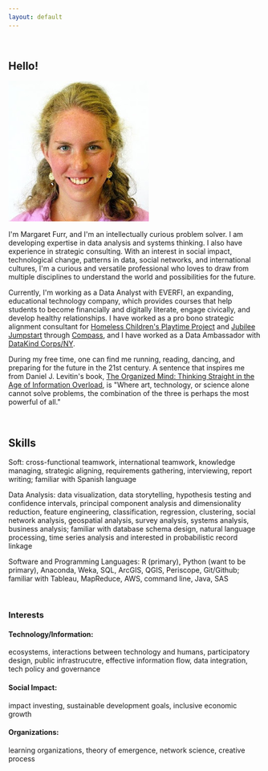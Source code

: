 ```yaml
---
layout: default
---
```


<br>

## Hello!

<img class="profile-picture" src="me.jpg">


I'm Margaret Furr, and I'm an intellectually curious problem solver. I am developing expertise in data analysis and systems thinking. I also have experience in strategic consulting. With an interest in social impact, technological change, patterns in data, social networks, and international cultures, I'm a curious and versatile professional who loves to draw from multiple disciplines to understand the world and possibilities for the future.

Currently, I'm working as a Data Analyst with EVERFI, an expanding, educational technology company, which provides courses that help students to become financially and digitally literate, engage civically, and develop healthy relationships. I have worked as a pro bono strategic alignment consultant for [Homeless Children's Playtime Project](https://www.playtimeproject.org) and [Jubilee Jumpstart](http://www.jubileejumpstart.org) through [Compass](http://compassprobono.org), and I have worked as a Data Ambassador with [DataKind Corps/NY](http://www.datakind.org). 

During my free time, one can find me running, reading, dancing, and preparing for the future in the 21st century. A sentence that inspires me from Daniel J. Levitin's book, [The Organized Mind: Thinking Straight in the Age of Information Overload](https://www.amazon.com/Organized-Mind-Thinking-Straight-Information/dp/0147516315), is "Where art, technology, or science alone cannot solve problems, the combination of the three is perhaps the most powerful of all." 

<br>

## Skills

Soft: cross-functional teamwork, international teamwork, knowledge managing, strategic aligning, requirements gathering, interviewing, report writing; familiar with Spanish language

Data Analysis: data visualization, data storytelling, hypothesis testing and confidence intervals, principal component analysis and dimensionality reduction, feature engineering, classification, regression, clustering, social network analysis, geospatial analysis, survey analysis, systems analysis, business analysis; familiar with database schema design, natural language processing, time series analysis and interested in probabilistic record linkage 

Software and Programming Languages: R (primary), Python (want to be primary), Anaconda, Weka, SQL, ArcGIS, QGIS, Periscope, Git/Github; familiar with Tableau, MapReduce, AWS, command line, Java, SAS

<br>

### Interests

#### Technology/Information: 
ecosystems, interactions between technology and humans, participatory design, public infrastrucutre, effective information flow, data integration, tech policy and governance
#### Social Impact: 
impact investing, sustainable development goals, inclusive economic growth
#### Organizations: 
learning organizations, theory of emergence, network science, creative process

<br>

